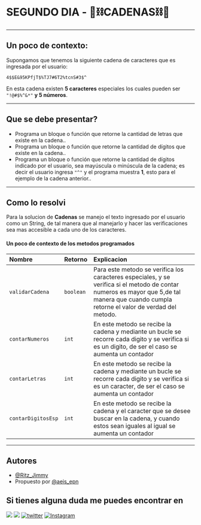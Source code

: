 # SEGUNDO DIA - 💬⛓️CADENAS⛓️💬

---
## Un poco de contexto:
Supongamos que tenemos la siguiente cadena de caracteres que es ingresada por el usuario:

`4$$E&95KPfjT$%TJ7#6T2%tcnS#3$^`

En esta cadena existen **5 caracteres** especiales los cuales pueden ser `"!@#$%^&*"` **y 5 números**. 

---
## Que se debe presentar?

 - Programa un bloque o función que retorne la cantidad de letras que existe en la cadena..
 - Programa un bloque o función que retorne la cantidad de dígitos que existe en la cadena..
 - Programa un bloque o función que retorne la cantidad de dígitos indicado por el usuario, sea mayúscula o minúscula de la cadena; es decir el usuario ingresa `"^"` y el programa muestra **1**, esto para el ejemplo de la cadena anterior..

---
## Como lo resolvi

Para la solucion de **Cadenas** se manejo el texto ingresado por el usuario como un String, de tal manera que al manejarlo y hacer las verificaciones sea mas accesible a cada uno de los caracteres.

#### Un poco de contexto de los metodos programados


| Nombre | Retorno     | Explicacion                       |
| :-------- | :------- | :-------------------------------- |
| `validarCadena`      | `boolean ` | Para este metodo se verifica los caracteres especiales, y se verifica si el metodo de contar numeros es mayor que 5,de tal manera que cuando cumpla retorne el valor de verdad del metodo. || :-------- | :------- | :-------------------------------- |
| `contarNumeros`      | `int ` | En este metodo se recibe la cadena y mediante un bucle se recorre cada digito y se verifica si es un digito, de ser el caso se aumenta un contador|| :-------- | :------- | :-------------------------------- |
| `contarLetras`      | `int ` |En este metodo se recibe la cadena y mediante un bucle se recorre cada digito y se verifica si es un caracter, de ser el caso se aumenta un contador || :-------- | :------- | :-------------------------------- |
| `contarDigitosEsp`      | `int ` |En este metodo se recibe la cadena y el caracter que se desee buscar en la cadena, y cuando estos sean iguales al igual se aumenta un contador |

---
## Autores

- [@Ritz_Jimmy](https://www.instagram.com/ritz_jimmy/?hl=es)
- Propuesto por [@aeis_epn](https://www.instagram.com/aeis_epn/?hl=es)


## Si tienes alguna duda me puedes encontrar en

[![](https://img.shields.io/badge/Telegram-2CA5E0?style=for-the-badge&logo=telegram&logoColor=white)](https://web.telegram.org/k/#@JotastarValla)
[![](https://img.shields.io/badge/WhatsApp-25D366?style=for-the-badge&logo=whatsapp&logoColor=white)](http://wa.me/5930992675567)
[![twitter](https://img.shields.io/badge/twitter-1DA1F2?style=for-the-badge&logo=twitter&logoColor=white)](https://twitter.com/jotavalla)
[![Instagram](https://img.shields.io/badge/Instagram-E4405F?style=for-the-badge&logo=instagram&logoColor=white
)](https://www.instagram.com/ritz_jimmy/?hl=es)
